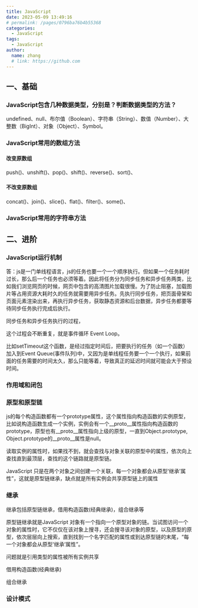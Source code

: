 ```yaml
---
title: JavaScript
date: 2023-05-09 13:49:16
# permalink: /pages/0796ba76b4b55368
categories:
  - JavaScript
tags:
  - JavaScript
author:
  name: zhang
  # link: https://github.com
---
```


## 一、基础

### JavaScript包含几种数据类型，分别是？判断数据类型的方法？

undefined、null、布尔值（Boolean）、字符串（String）、数值（Number）、大整数（BigInt）、对象（Object）、Symbol。

### JavaScript常用的数组方法
#### 改变原数组
push()、unshift()、pop()、shift()、reverse()、sort()、


#### 不改变原数组
concat()、join()、slice()、flat()、filter()、some()、


### JavaScript常用的字符串方法


## 二、进阶

### JavaScript运行机制

答：js是一门单线程语言，js的任务也要一个一个顺序执行。但如果一个任务耗时过长，那么后一个任务也必须等着。因此将任务分为同步任务和异步任务两类，比如我们浏览网页的时候，网页中包含的高清图片加载很慢。为了防止阻塞，加载图片等占用资源大耗时久的任务就需要用异步任务。先执行同步任务，把页面骨架和页面元素渲染出来，再执行异步任务，获取静态资源和后台数据，异步任务都要等待同步任务执行完成后执行。

同步任务和异步任务执行的过程，

这个过程会不断重复，就是事件循环 Event Loop。

比如setTimeout这个函数，是经过指定时间后，把要执行的任务（如一个函数）加入到Event Queue(事件队列)中，又因为是单线程任务要一个一个执行，如果前面的任务需要的时间太久，那么只能等着，导致真正的延迟时间就可能会大于预设时间。


### 作用域和闭包



### 原型和原型链
js的每个构造函数都有一个prototype属性，这个属性指向构造函数的实例原型，比如说构造函数生成一个实例，实例会有一个__proto__属性指向构造函数的prototype，原型也有__proto__属性指向上级的原型，一直到Object.prototype, Object.prototype的__proto__属性是null。

读取实例的属性时，如果找不到，就会查找与对象关联的原型中的属性，依次向上查找直到最顶层，查找的这个链路就是原型链。

JavaScript 只是在两个对象之间创建一个关联，每一个对象都会从原型‘继承’属性”，这就是原型链继承，缺点就是所有实例会共享原型链上的属性

### 继承
继承包括原型链继承，借用构造函数(经典继承)，组合继承等

原型链继承就是JavaScript 对象有一个指向一个原型对象的链。当试图访问一个对象的属性时，它不仅仅在该对象上搜寻，还会搜寻该对象的原型，以及原型的原型，依次层层向上搜索，直到找到一个名字匹配的属性或到达原型链的末尾，“每一个对象都会从原型‘继承’属性”。

问题就是引用类型的属性被所有实例共享

借用构造函数(经典继承)

组合继承


### 设计模式